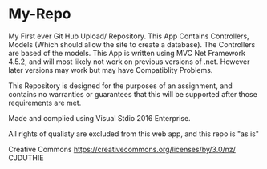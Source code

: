 # My-Repo
My First ever Git Hub Upload/ Repository.
This App Contains Controllers, Models (Which should allow the site to create a database). The Controllers are based of the models.
This App is written using MVC Net Framework 4.5.2, and will most likely not work on previous versions of .net. However later versions may work
but may have Compatiblity Problems.

This Repository is designed for the purposes of an assignment, and contains no warranties or guarantees that this will be supported after those
requirements are met.

Made and complied using Visual Stdio 2016 Enterprise.

All rights of qualiaty are excluded from this web app, and this repo is "as is"

Creative Commons https://creativecommons.org/licenses/by/3.0/nz/
CJDUTHIE
